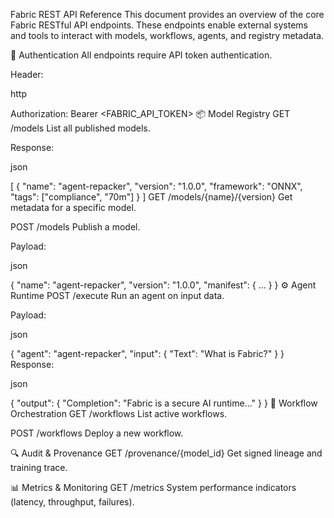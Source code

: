 Fabric REST API Reference
This document provides an overview of the core Fabric RESTful API endpoints. These endpoints enable external systems and tools to interact with models, workflows, agents, and registry metadata.

🔐 Authentication
All endpoints require API token authentication.

Header:

http

Authorization: Bearer <FABRIC_API_TOKEN>
📦 Model Registry
GET /models
List all published models.

Response:

json

[
  {
    "name": "agent-repacker",
    "version": "1.0.0",
    "framework": "ONNX",
    "tags": ["compliance", "70m"]
  }
]
GET /models/{name}/{version}
Get metadata for a specific model.

POST /models
Publish a model.

Payload:

json

{
  "name": "agent-repacker",
  "version": "1.0.0",
  "manifest": { ... }
}
⚙️ Agent Runtime
POST /execute
Run an agent on input data.

Payload:

json

{
  "agent": "agent-repacker",
  "input": {
    "Text": "What is Fabric?"
  }
}
Response:

json

{
  "output": {
    "Completion": "Fabric is a secure AI runtime..."
  }
}
📖 Workflow Orchestration
GET /workflows
List active workflows.

POST /workflows
Deploy a new workflow.

🔍 Audit & Provenance
GET /provenance/{model_id}
Get signed lineage and training trace.

📊 Metrics & Monitoring
GET /metrics
System performance indicators (latency, throughput, failures).
